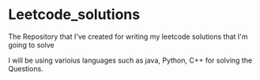 # Leetcode_solutions
The Repository that I've created for writing my leetcode solutions that I'm going to solve 

I will be using varioius languages such as java, Python, C++ for solving the Questions.

